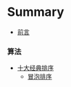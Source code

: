# Summary

* [前言](README.md)

### 算法
* [十大经典排序](algorithm/README.md)
    * [冒泡排序](algorithm/bubble_sort.md)
